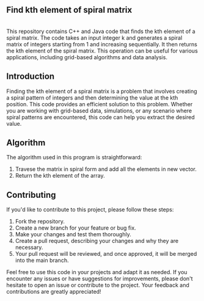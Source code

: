 <h2>Find kth element of spiral matrix</h2>
<br>
This repository contains C++ and Java code that finds the kth element of a spiral matrix. The code takes an input integer k and generates a spiral matrix of integers starting from 1 and increasing sequentially. It then returns the kth element of the spiral matrix. This operation can be useful for various applications, including grid-based algorithms and data analysis.<br>

## Introduction

Finding the kth element of a spiral matrix is a problem that involves creating a spiral pattern of integers and then determining the value at the kth position. This code provides an efficient solution to this problem. Whether you are working with grid-based data, simulations, or any scenario where spiral patterns are encountered, this code can help you extract the desired value.

## Algorithm
The algorithm used in this program is straightforward:<br>

1. Travese the matrix in spiral form and add all the elements in new vector.<br>
2. Return the kth element of the array.<br>

## Contributing

If you'd like to contribute to this project, please follow these steps:<br>

1. Fork the repository.<br>
2. Create a new branch for your feature or bug fix.<br>
3. Make your changes and test them thoroughly.<br>
4. Create a pull request, describing your changes and why they are necessary.<br>
5. Your pull request will be reviewed, and once approved, it will be merged into the main branch.<br>

Feel free to use this code in your projects and adapt it as needed. If you encounter any issues or have suggestions for improvements, please don't hesitate to open an issue or contribute to the project. Your feedback and contributions are greatly appreciated!